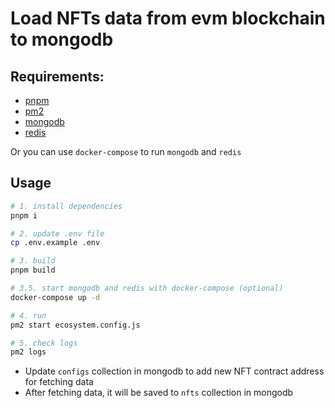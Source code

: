 # Load NFTs data from evm blockchain to mongodb

## Requirements:

- [pnpm](https://pnpm.io/installation)
- [pm2](https://pm2.keymetrics.io/docs/usage/quick-start/)
- [mongodb](https://docs.mongodb.com/manual/installation/)
- [redis](https://redis.io/topics/quickstart)

Or you can use `docker-compose` to run `mongodb` and `redis`

## Usage

```bash
# 1. install dependencies
pnpm i

# 2. update .env file
cp .env.example .env

# 3. build
pnpm build

# 3.5. start mongodb and redis with docker-compose (optional)
docker-compose up -d

# 4. run
pm2 start ecosystem.config.js

# 5. check logs
pm2 logs
```

- Update `configs` collection in mongodb to add new NFT contract address for fetching data
- After fetching data, it will be saved to `nfts` collection in mongodb
